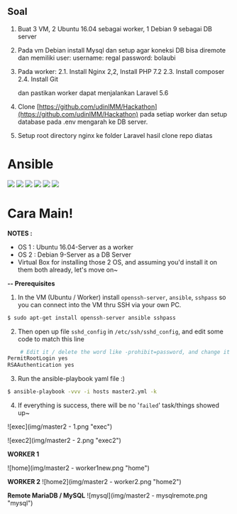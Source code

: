 ## Soal

1. Buat 3 VM, 2 Ubuntu 16.04 sebagai worker, 1 Debian 9 sebagai DB server
2. Pada vm Debian install Mysql dan setup agar koneksi DB bisa diremote dan memiliki user:
    username: regal
    password: bolaubi

3. Pada worker:
    2.1. Install Nginx
    2,2, Install PHP 7.2
    2.3. Install composer
    2.4. Install Git

    dan pastikan worker dapat menjalankan Laravel 5.6
    
4. Clone [https://github.com/udinIMM/Hackathon](https://github.com/udinIMM/Hackathon) pada setiap worker dan setup database pada .env mengarah ke DB server.

5. Setup root directory nginx ke folder Laravel hasil clone repo diatas



# Ansible

![](https://img.shields.io/github/stars/pandao/editor.md.svg) ![](https://img.shields.io/github/forks/pandao/editor.md.svg) ![](https://img.shields.io/github/tag/pandao/editor.md.svg) ![](https://img.shields.io/github/release/pandao/editor.md.svg) ![](https://img.shields.io/github/issues/pandao/editor.md.svg) ![](https://img.shields.io/bower/v/editor.md.svg)

# Cara Main!

**NOTES :**
  - OS 1 : Ubuntu 16.04-Server as a worker
  - OS 2 : Debian 9-Server as a DB Server 
  - Virtual Box for installing those 2 OS, and assuming you'd install it on them both already, let's move on~
 
**-- Prerequisites**
1. In the VM  (Ubuntu / Worker) install `openssh-server`, `ansible`, `sshpass` so you can connect into the VM thru SSH via your own PC.
```sh 
$ sudo apt-get install openssh-server ansible sshpass
```

2. Then open up file `sshd_config` in `/etc/ssh/sshd_config`, and edit some code to match this line
```sh
    # Edit it / delete the word like -prohibit=password, and change it to yes
PermitRootLogin yes
RSAAuthentication yes
```

3. Run the ansible-playbook yaml file :)
```sh
$ ansible-playbook -vvv -i hosts master2.yml -k
```
4. If everything is success, there will be no '`failed`' task/things showed up~


![exec](img/master2 - 1.png "exec")

![exec2](img/master2 - 2.png "exec2")

**WORKER 1**

![home](img/master2 - worker1new.png "home")

**WORKER 2**
![home2](img/master2 - worker2.png "home2")

**Remote MariaDB / MySQL**
![mysql](img/master2 - mysqlremote.png "mysql")